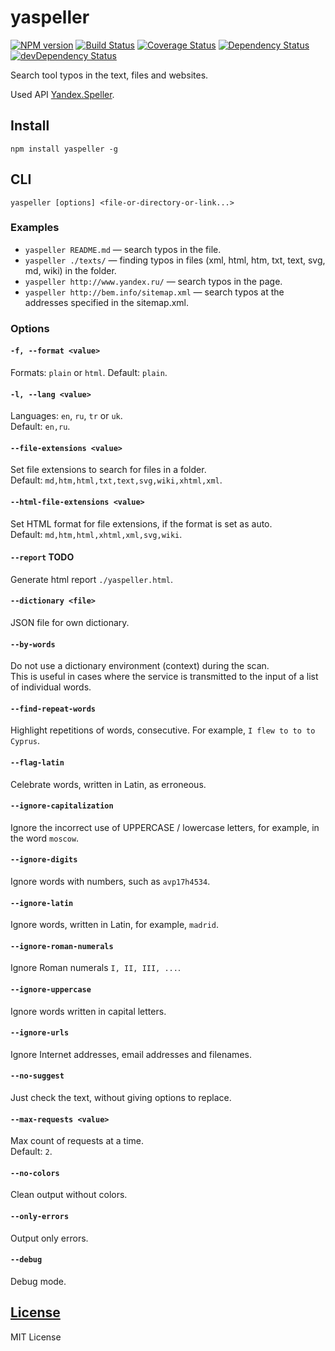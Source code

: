 yaspeller
=========
[![NPM version](https://img.shields.io/npm/v/yaspeller.svg)](https://www.npmjs.com/package/yaspeller)
[![Build Status](https://img.shields.io/travis/hcodes/yaspeller.svg)](https://travis-ci.org/hcodes/yaspeller)
[![Coverage Status](https://img.shields.io/coveralls/hcodes/yaspeller.svg)](https://coveralls.io/r/hcodes/yaspeller)
[![Dependency Status](https://img.shields.io/david/hcodes/yaspeller.svg)](https://david-dm.org/hcodes/yaspeller)
[![devDependency Status](https://img.shields.io/david/dev/hcodes/yaspeller.svg)](https://david-dm.org/hcodes/yaspeller#info=devDependencies)

Search tool typos in the text, files and websites.

Used API [Yandex.Speller](https://tech.yandex.ru/speller/doc/dg/concepts/About-docpage/).
 
## Install
`npm install yaspeller -g`

## CLI
`yaspeller [options] <file-or-directory-or-link...>`

### Examples
+ `yaspeller README.md` — search typos in the file.
+ `yaspeller ./texts/` — finding typos in files (xml, html, htm, txt, text, svg, md, wiki) in the folder.
+ `yaspeller http://www.yandex.ru/` — search typos in the page.
+ `yaspeller http://bem.info/sitemap.xml` — search typos at the addresses specified in the sitemap.xml.

### Options

#### `-f, --format <value>`
Formats: `plain` or `html`.
Default: `plain`.

#### `-l, --lang <value>`
Languages: `en`, `ru`, `tr` or `uk`.<br/>
Default: `en,ru`.

#### `--file-extensions <value>`
Set file extensions to search for files in a folder.<br/>
Default: `md,htm,html,txt,text,svg,wiki,xhtml,xml`.

#### `--html-file-extensions <value>`
Set HTML format for file extensions, if the format is set as auto.<br/>
Default: `md,htm,html,xhtml,xml,svg,wiki`.

#### `--report` TODO
Generate html report `./yaspeller.html`.

#### `--dictionary <file>`
JSON file for own dictionary.

#### `--by-words`
Do not use a dictionary environment (context) during the scan.<br/>
This is useful in cases where the service is transmitted to the input of a list of individual words.

#### `--find-repeat-words`
Highlight repetitions of words, consecutive. For example, `I flew to to to Cyprus`.

#### `--flag-latin`
Celebrate words, written in Latin, as erroneous.

#### `--ignore-capitalization`
Ignore the incorrect use of UPPERCASE / lowercase letters, for example, in the word `moscow`.

#### `--ignore-digits`
Ignore words with numbers, such as `avp17h4534`.

#### `--ignore-latin`
Ignore words, written in Latin, for example, `madrid`.

#### `--ignore-roman-numerals`
Ignore Roman numerals `I, II, III, ...`.

#### `--ignore-uppercase`
Ignore words written in capital letters.

#### `--ignore-urls`
Ignore Internet addresses, email addresses and filenames.

#### `--no-suggest`
Just check the text, without giving options to replace.

#### `--max-requests <value>`
Max count of requests at a time.<br/>
Default: `2`.

#### `--no-colors`
Clean output without colors.

#### `--only-errors`
Output only errors.

#### `--debug`
Debug mode.


## [License](./LICENSE.md)
MIT License
